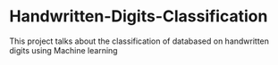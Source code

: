 # Handwritten-Digits-Classification
This project talks about the classification of databased on handwritten digits using Machine learning
